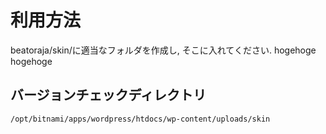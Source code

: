 # 利用方法

beatoraja/skin/に適当なフォルダを作成し, そこに入れてください.
hogehoge
hogehoge

## バージョンチェックディレクトリ

`/opt/bitnami/apps/wordpress/htdocs/wp-content/uploads/skin`